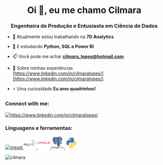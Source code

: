 <h1 align="center"> Oi 👋, eu me chamo Cilmara </h1>
<h3 align="center">Engenheira de Produção e Entusiasta em Ciência de Dados</h3>

- 🔭 Atualmente estou trabalhando na **7D Analytics**

- 🌱 E estudando **Python, SQL e Power BI**

- 📫 Você pode me achar **cilmara_lopes@hotmail.com**

- 📄 Sobre minhas experiências [https://www.linkedin.com/in/cilmaralopes/](https://www.linkedin.com/in/cilmaralopes/)

- ⚡ Uma curiosidade **Eu amo quadrinhos!**

<h3 align="left">Connect with me:</h3>
<p align="left">
<a href="(https://linkedin.com/in/https://www.linkedin.com/in/cilmaralopes/](https://www.linkedin.com/in/cilmaralopes/)" target="blank"><img align="center" src="https://raw.githubusercontent.com/rahuldkjain/github-profile-readme-generator/master/src/images/icons/Social/linked-in-alt.svg" alt="https://www.linkedin.com/in/cilmaralopes/" height="30" width="40" /></a>
</p>

<h3 align="left">Linguagens e ferramentas:</h3>
<p align="left"> <a href="https://www.microsoft.com/en-us/sql-server" target="_blank" rel="noreferrer"> <img src="https://www.svgrepo.com/show/303229/microsoft-sql-server-logo.svg" alt="mssql" width="40" height="40"/> </a> <a href="https://www.mysql.com/" target="_blank" rel="noreferrer"> <img src="https://raw.githubusercontent.com/devicons/devicon/master/icons/mysql/mysql-original-wordmark.svg" alt="mysql" width="40" height="40"/> </a> <a href="https://www.oracle.com/" target="_blank" rel="noreferrer"> <img src="https://raw.githubusercontent.com/devicons/devicon/master/icons/oracle/oracle-original.svg" alt="oracle" width="40" height="40"/> </a> <a href="https://www.postgresql.org" target="_blank" rel="noreferrer"> <img src="https://raw.githubusercontent.com/devicons/devicon/master/icons/postgresql/postgresql-original-wordmark.svg" alt="postgresql" width="40" height="40"/> </a> <a href="https://www.python.org" target="_blank" rel="noreferrer"> <img src="https://raw.githubusercontent.com/devicons/devicon/master/icons/python/python-original.svg" alt="python" width="40" height="40"/> </a> </p>

<p><img align="center" src="https://github-readme-stats.vercel.app/api/top-langs?username=cilmara&show_icons=true&locale=en&layout=compact" alt="cilmara" /></p>
